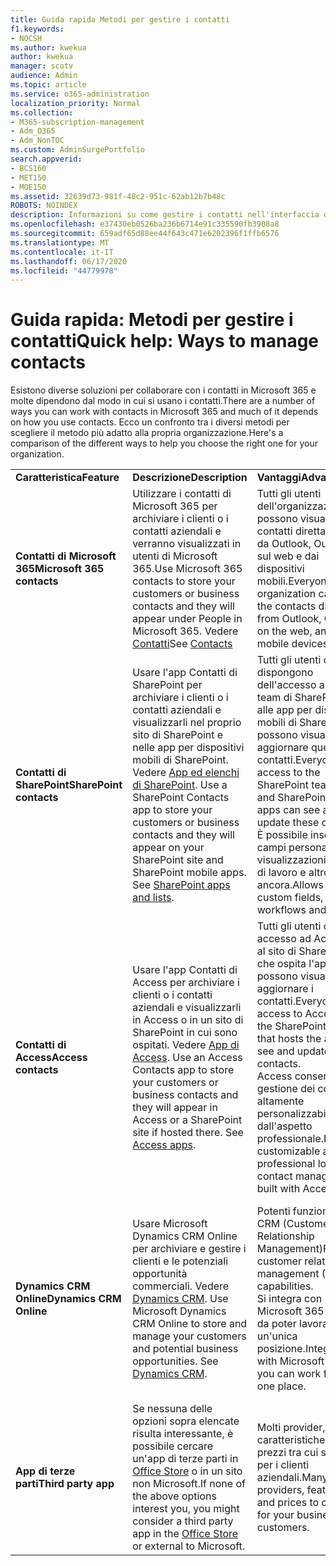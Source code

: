 ```yaml
---
title: Guida rapida Metodi per gestire i contatti
f1.keywords:
- NOCSH
ms.author: kwekua
author: kwekua
manager: scotv
audience: Admin
ms.topic: article
ms.service: o365-administration
localization_priority: Normal
ms.collection:
- M365-subscription-management
- Adm_O365
- Adm_NonTOC
ms.custom: AdminSurgePortfolio
search.appverid:
- BCS160
- MET150
- MOE150
ms.assetid: 32639d73-981f-48c2-951c-62ab12b7b48c
ROBOTS: NOINDEX
description: Informazioni su come gestire i contatti nell'interfaccia di amministrazione.
ms.openlocfilehash: e37430eb0526ba236b6714e91c335590fb3908a8
ms.sourcegitcommit: 659adf65d88ee44f643c471e6202396f1ffb6576
ms.translationtype: MT
ms.contentlocale: it-IT
ms.lasthandoff: 06/17/2020
ms.locfileid: "44779978"
---
```

# <a name="quick-help-ways-to-manage-contacts"></a><span data-ttu-id="f4623-103">Guida rapida: Metodi per gestire i contatti</span><span class="sxs-lookup"><span data-stu-id="f4623-103">Quick help: Ways to manage contacts</span></span>

<span data-ttu-id="f4623-104">Esistono diverse soluzioni per collaborare con i contatti in Microsoft 365 e molte dipendono dal modo in cui si usano i contatti.</span><span class="sxs-lookup"><span data-stu-id="f4623-104">There are a number of ways you can work with contacts in Microsoft 365 and much of it depends on how you use contacts.</span></span> <span data-ttu-id="f4623-105">Ecco un confronto tra i diversi metodi per scegliere il metodo più adatto alla propria organizzazione.</span><span class="sxs-lookup"><span data-stu-id="f4623-105">Here's a comparison of the different ways to help you choose the right one for your organization.</span></span>
  
|||||
|:-----|:-----|:-----|:-----|
|<span data-ttu-id="f4623-106">**Caratteristica**</span><span class="sxs-lookup"><span data-stu-id="f4623-106">**Feature**</span></span> <br/> |<span data-ttu-id="f4623-107">**Descrizione**</span><span class="sxs-lookup"><span data-stu-id="f4623-107">**Description**</span></span> <br/> |<span data-ttu-id="f4623-108">**Vantaggi**</span><span class="sxs-lookup"><span data-stu-id="f4623-108">**Advantages**</span></span> <br/> |<span data-ttu-id="f4623-109">**Svantaggi**</span><span class="sxs-lookup"><span data-stu-id="f4623-109">**Disadvantages**</span></span> <br/> |
|<span data-ttu-id="f4623-110">**Contatti di Microsoft 365**</span><span class="sxs-lookup"><span data-stu-id="f4623-110">**Microsoft 365 contacts**</span></span> <br/> |<span data-ttu-id="f4623-111">Utilizzare i contatti di Microsoft 365 per archiviare i clienti o i contatti aziendali e verranno visualizzati in utenti di Microsoft 365.</span><span class="sxs-lookup"><span data-stu-id="f4623-111">Use Microsoft 365 contacts to store your customers or business contacts and they will appear under People in Microsoft 365.</span></span> <span data-ttu-id="f4623-112">Vedere [Contatti](contacts.md)</span><span class="sxs-lookup"><span data-stu-id="f4623-112">See [Contacts](contacts.md)</span></span> <br/> |<span data-ttu-id="f4623-113">Tutti gli utenti dell'organizzazione possono visualizzare i contatti direttamente da Outlook, Outlook sul web e dai dispositivi mobili.</span><span class="sxs-lookup"><span data-stu-id="f4623-113">Everyone in the organization can view the contacts directly from Outlook, Outlook on the web, and mobile devices.</span></span>  <br/> |<span data-ttu-id="f4623-114">Solo gli amministratori possono creare e aggiornare i contatti.</span><span class="sxs-lookup"><span data-stu-id="f4623-114">Only administrators can create and update the contacts.</span></span>  <br/> <span data-ttu-id="f4623-115">Non sono consentiti campi personalizzati (ad esempio data di nascita, titolo di studio, agente di riferimento).</span><span class="sxs-lookup"><span data-stu-id="f4623-115">No custom fields are allowed (example: birthdate, college, referral agent).</span></span>  <br/> |
|<span data-ttu-id="f4623-116">**Contatti di SharePoint**</span><span class="sxs-lookup"><span data-stu-id="f4623-116">**SharePoint contacts**</span></span> <br/> |<span data-ttu-id="f4623-p103">Usare l'app Contatti di SharePoint per archiviare i clienti o i contatti aziendali e visualizzarli nel proprio sito di SharePoint e nelle app per dispositivi mobili di SharePoint. Vedere [App ed elenchi di SharePoint](https://support.microsoft.com/office/0a1c3ace-def0-44af-b225-cfa8d92c52d7).  </span><span class="sxs-lookup"><span data-stu-id="f4623-p103">Use a SharePoint Contacts app to store your customers or business contacts and they will appear on your SharePoint site and SharePoint mobile apps. See [SharePoint apps and lists](https://support.microsoft.com/office/0a1c3ace-def0-44af-b225-cfa8d92c52d7).  </span></span><br/> |<span data-ttu-id="f4623-119">Tutti gli utenti che dispongono dell'accesso al sito del team di SharePoint e alle app per dispositivi mobili di SharePoint possono visualizzare e aggiornare questi contatti.</span><span class="sxs-lookup"><span data-stu-id="f4623-119">Everyone with access to the SharePoint team site and SharePoint mobile apps can see and update these contacts.</span></span>  <br/> <span data-ttu-id="f4623-120">È possibile inserire campi personalizzati, visualizzazioni, flussi di lavoro e altro ancora.</span><span class="sxs-lookup"><span data-stu-id="f4623-120">Allows for custom fields, views, workflows and more.</span></span>  <br/> |<span data-ttu-id="f4623-121">Questi contatti non vengono visualizzati in Outlook o nelle persone in Microsoft 365.</span><span class="sxs-lookup"><span data-stu-id="f4623-121">These contacts don't appear in Outlook or People in Microsoft 365.</span></span>  <br/> <span data-ttu-id="f4623-122">È richiesta una conoscenza di base dell'infrastruttura di SharePoint.</span><span class="sxs-lookup"><span data-stu-id="f4623-122">Requires basic understanding of SharePoint infrastructure.</span></span>  <br/> |
|<span data-ttu-id="f4623-123">**Contatti di Access**</span><span class="sxs-lookup"><span data-stu-id="f4623-123">**Access contacts**</span></span> <br/> |<span data-ttu-id="f4623-p104">Usare l'app Contatti di Access per archiviare i clienti o i contatti aziendali e visualizzarli in Access o in un sito di SharePoint in cui sono ospitati. Vedere [App di Access](https://support.microsoft.com/office/25f3ab3e-510d-44b0-accf-b976c0813e71).  </span><span class="sxs-lookup"><span data-stu-id="f4623-p104">Use an Access Contacts app to store your customers or business contacts and they will appear in Access or a SharePoint site if hosted there. See [Access apps](https://support.microsoft.com/office/25f3ab3e-510d-44b0-accf-b976c0813e71).  </span></span><br/> |<span data-ttu-id="f4623-126">Tutti gli utenti con accesso ad Access o al sito di SharePoint che ospita l'app possono visualizzare e aggiornare i contatti.</span><span class="sxs-lookup"><span data-stu-id="f4623-126">Everyone with access to Access or the SharePoint site that hosts the app can see and update contacts.</span></span>  <br/> <span data-ttu-id="f4623-127">Access consente una gestione dei contatti altamente personalizzabile e dall'aspetto professionale.</span><span class="sxs-lookup"><span data-stu-id="f4623-127">Highly customizable and professional looking contact management built with Access.</span></span>  <br/> |<span data-ttu-id="f4623-128">È necessario acquistare Microsoft Access o passare a un piano Microsoft 365 che include l'accesso.</span><span class="sxs-lookup"><span data-stu-id="f4623-128">You must purchase Microsoft Access or switch to a Microsoft 365 plan that includes Access.</span></span>  <br/> <span data-ttu-id="f4623-129">È richiesta una conoscenza di base di Microsoft Access e della creazione di app.</span><span class="sxs-lookup"><span data-stu-id="f4623-129">Requires basic understanding of Microsoft Access and how to create apps.</span></span>  <br/> |
|<span data-ttu-id="f4623-130">**Dynamics CRM Online**</span><span class="sxs-lookup"><span data-stu-id="f4623-130">**Dynamics CRM Online**</span></span> <br/> |<span data-ttu-id="f4623-p105">Usare Microsoft Dynamics CRM Online per archiviare e gestire i clienti e le potenziali opportunità commerciali. Vedere [Dynamics CRM](https://dynamics.microsoft.com).  </span><span class="sxs-lookup"><span data-stu-id="f4623-p105">Use Microsoft Dynamics CRM Online to store and manage your customers and potential business opportunities. See [Dynamics CRM](https://dynamics.microsoft.com).  </span></span><br/> |<span data-ttu-id="f4623-133">Potenti funzionalità CRM (Customer Relationship Management)</span><span class="sxs-lookup"><span data-stu-id="f4623-133">Powerful customer relationship management (CRM) capabilities.</span></span>  <br/> <span data-ttu-id="f4623-134">Si integra con Microsoft 365 in modo da poter lavorare da un'unica posizione.</span><span class="sxs-lookup"><span data-stu-id="f4623-134">Integrates with Microsoft 365 so you can work from one place.</span></span>  <br/> |<span data-ttu-id="f4623-135">Include funzionalità di caricamento e personalizzazione per soddisfare tutte le esigenze.</span><span class="sxs-lookup"><span data-stu-id="f4623-135">Includes complexity with onboarding and customization to meet your needs.</span></span>  <br/> <span data-ttu-id="f4623-136">Costa molto di più rispetto a tutte le altre opzioni di gestione dei contatti.</span><span class="sxs-lookup"><span data-stu-id="f4623-136">Is significantly higher in cost than any of the other contact management options.</span></span>  <br/> |
|<span data-ttu-id="f4623-137">**App di terze parti**</span><span class="sxs-lookup"><span data-stu-id="f4623-137">**Third party app**</span></span> <br/> |<span data-ttu-id="f4623-138">Se nessuna delle opzioni sopra elencate risulta interessante, è possibile cercare un'app di terze parti in [Office Store](https://store.office.com) o in un sito non Microsoft.</span><span class="sxs-lookup"><span data-stu-id="f4623-138">If none of the above options interest you, you might consider a third party app in the [Office Store](https://store.office.com) or external to Microsoft.</span></span>  <br/> |<span data-ttu-id="f4623-139">Molti provider, caratteristiche e prezzi tra cui scegliere per i clienti aziendali.</span><span class="sxs-lookup"><span data-stu-id="f4623-139">Many providers, features, and prices to choose for your business customers.</span></span>  <br/> |<span data-ttu-id="f4623-140">Nessuna garanzia che sia integrata con Microsoft 365, che richiede l'utilizzo di due diversi servizi, account di accesso e così via.</span><span class="sxs-lookup"><span data-stu-id="f4623-140">No guarantee that it's integrated with Microsoft 365, requiring you to work with two different services, logins, etc.</span></span>  <br/> |
   

